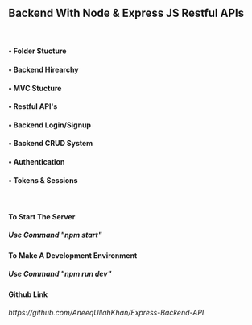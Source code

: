 <h2>Backend With Node & Express JS Restful APIs</h2>
<br/>
<h4> &bull; Folder Stucture</h4>
<h4> &bull; Backend Hirearchy</h4>
<h4> &bull; MVC Stucture</h4>
<h4> &bull; Restful API's</h4>
<h4> &bull; Backend Login/Signup</h4>
<h4> &bull; Backend CRUD System</h4>
<h4> &bull; Authentication</h4>
<h4> &bull; Tokens & Sessions</h4>
<br/>

<h4>To Start The Server</h4>
<h5>Use Command "npm start"</h5>

<h4>To Make A Development Environment</h4>
<h5>Use Command "npm run dev"</h5>

<h4>Github Link</h4>
<h6>https://github.com/AneeqUllahKhan/Express-Backend-API</h6>
